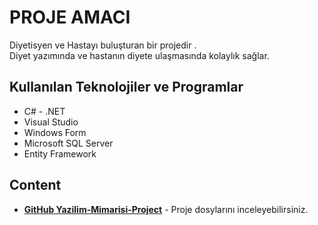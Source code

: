 # PROJE AMACI

Diyetisyen ve Hastayı buluşturan bir projedir .  
Diyet yazımında ve hastanın diyete ulaşmasında kolaylık sağlar.

## Kullanılan Teknolojiler ve Programlar

* C# - .NET  
* Visual Studio  
* Windows Form  
* Microsoft SQL Server  
* Entity Framework  

## Content

* [**GitHub Yazilim-Mimarisi-Project**](https://github.com/Redicoding/Yazilim-Mimarisi-Project) - Proje dosylarını inceleyebilirsiniz.
